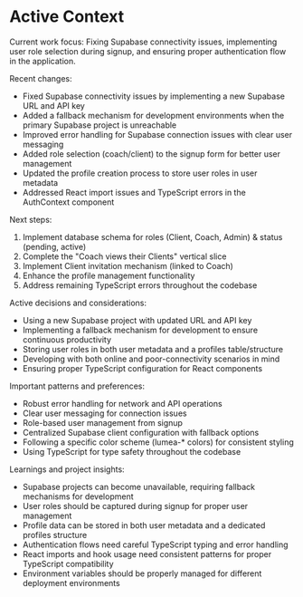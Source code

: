# Active Context

Current work focus: Fixing Supabase connectivity issues, implementing user role selection during signup, and ensuring proper authentication flow in the application.

Recent changes:
*   Fixed Supabase connectivity issues by implementing a new Supabase URL and API key
*   Added a fallback mechanism for development environments when the primary Supabase project is unreachable
*   Improved error handling for Supabase connection issues with clear user messaging
*   Added role selection (coach/client) to the signup form for better user management
*   Updated the profile creation process to store user roles in user metadata
*   Addressed React import issues and TypeScript errors in the AuthContext component

Next steps: 
1. Implement database schema for roles (Client, Coach, Admin) & status (pending, active)
2. Complete the "Coach views their Clients" vertical slice
3. Implement Client invitation mechanism (linked to Coach)
4. Enhance the profile management functionality
5. Address remaining TypeScript errors throughout the codebase

Active decisions and considerations:
*   Using a new Supabase project with updated URL and API key
*   Implementing a fallback mechanism for development to ensure continuous productivity
*   Storing user roles in both user metadata and a profiles table/structure
*   Developing with both online and poor-connectivity scenarios in mind
*   Ensuring proper TypeScript configuration for React components

Important patterns and preferences: 
* Robust error handling for network and API operations
* Clear user messaging for connection issues
* Role-based user management from signup
* Centralized Supabase client configuration with fallback options
* Following a specific color scheme (lumea-* colors) for consistent styling
* Using TypeScript for type safety throughout the codebase

Learnings and project insights: 
* Supabase projects can become unavailable, requiring fallback mechanisms for development
* User roles should be captured during signup for proper user management
* Profile data can be stored in both user metadata and a dedicated profiles structure
* Authentication flows need careful TypeScript typing and error handling
* React imports and hook usage need consistent patterns for proper TypeScript compatibility
* Environment variables should be properly managed for different deployment environments